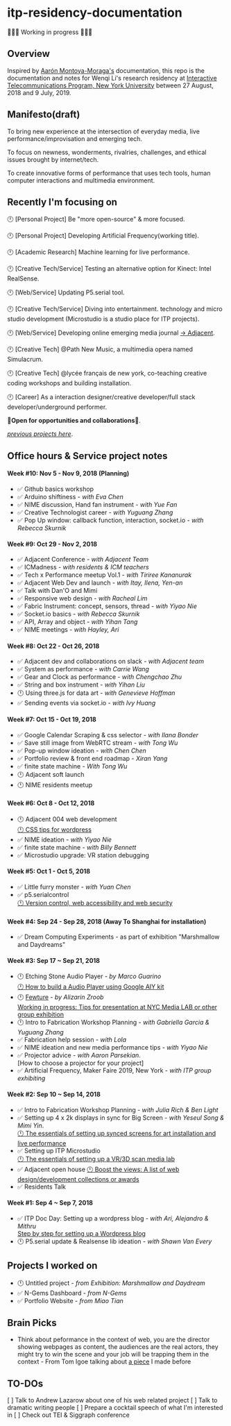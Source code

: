 # itp-residency-documentation
🤗🤗🤗 Working in progress 🤗🤗🤗

## Overview
Inspired by [Aarón Montoya-Moraga's](https://github.com/montoyamoraga/nyu-itp-research-resident) documentation, this repo is the documentation and notes for Wenqi Li's research residency at [Interactive Telecommunications Program, New York University](https://tisch.nyu.edu/itp) between 27 August, 2018 and 9  July, 2019.

## Manifesto(draft)
To bring new experience at the intersection of everyday media, live performance/improvisation and emerging tech.

To focus on newness, wonderments, rivalries, challenges, and ethical issues brought by internet/tech.

To create innovative forms of performance that uses tech tools, human computer interactions and multimedia environment.

## Recently I'm focusing on
🕛 [Personal Project] Be "more open-source" & more focused.  

🕛 [Personal Project] Developing Artificial Frequency(working title).  

🕛 [Academic Research] Machine learning for live performance.  

🕛 [Creative Tech/Service] Testing an alternative option for Kinect: Intel RealSense.  

🕛 [Web/Service] Updating P5.serial tool.  

🕛 [Creative Tech/Service] Diving into entertainment.   technology and micro studio development (Microstudio is a studio place for ITP projects).  

🕛 [Web/Service] Developing online emerging media journal  [-> Adjacent](https://itp.nyu.edu/adjacent/issue-3/).  

🕛 [Creative Tech] @Path New Music, a multimedia opera named Simulacrum.  

🕛 [Creative Tech] @lycée français de new york, co-teaching creative coding workshops and building installation.  

🕛 [Career] As a interaction designer/creative developer/full stack developer/underground performer.  

🤗**Open for opportunities and collaborations**🤗.  

*[previous projects here](www.wenqi.li)*.  
	
## Office hours & Service project notes
#### Week #10: Nov 5 - Nov 9, 2018 (Planning)
- ✅ Github basics workshop
- ✅ Arduino shiftiness - *with Eva Chen*
- ✅ NIME discussion, Hand fan instrument - *with Yue Fan*
- ✅ Creative Technologist career - *with Yuguang Zhang*
- ✅ Pop Up window: callback function, interaction, socket.io - *with Rebecca Skurnik*

#### Week #9: Oct 29 - Nov 2, 2018
- ✅ Adjacent Conference - *with Adjacent Team*
- ✅ ICMadness - *with residents & ICM teachers*
- ✅ Tech x Performance meetup Vol.1 - *with Tiriree Kananurak*
- ✅ Adjacent Web Dev and launch - *with Itay, Ilena, Yen-an*
- ✅ Talk with Dan'O and Mimi
- ✅ Responsive web design - *with Racheal Lim*
- ✅ Fabric Instrument: concept, sensors, thread - *with Yiyao Nie*
- ✅ Socket.io basics - *with Rebecca Skurnik*
- ✅ API, Array and object - *with Yihan Tang*
- ✅ NIME meetings - *with Hayley, Ari*

#### Week #8: Oct 22 - Oct 26, 2018
- ✅ Adjacent dev and collaborations on slack - *with Adjacent team*
- ✅ System as performance - *with Carrie Wang*
- ✅ Gear and Clock as performance - *with Chengchao Zhu*
- ✅ String and box instrument - *with Yihan Liu*
- 🕛 Using three.js for data art - *with Genevieve Hoffman*
- ✅ Sending events via socket.io - *with Ivy Huang*

#### Week #7: Oct 15 - Oct 19, 2018
- ✅ Google Calendar Scraping & css selector - *with Ilana Bonder*
- ✅ Save still image from WebRTC stream - *with Tong Wu*
- ✅ Pop-up window ideation - *with Chen Chen*
- ✅ Portfolio review & front end roadmap - *Xiran Yang*
- ✅ finite state machine - *With Tong Wu*
- 🕛 Adjacent soft launch
- 🕛 NIME residents meetup

#### Week #6: Oct 8 - Oct 12, 2018
- 🕛 Adjacent 004 web development  
[🕛 CSS tips for wordpress]()
- ✅ NIME ideation - *with Yiyao Nie*
- ✅ finite state machine - *with Billy Bennett*
- ✅ Microstudio upgrade: VR station debugging
#### Week #5: Oct 1 - Oct 5, 2018
- ✅ Little furry monster - *with Yuan Chen*
- ✅ p5.serialcontrol  
[🕛 Version control, web accessibility and web security]()
#### Week #4: Sep 24 - Sep 28, 2018 (Away To Shanghai for installation) 
- ✅ Dream Computing Experiments - as part of exhibition "Marshmallow and Daydreams"
#### Week #3: Sep 17 ~ Sep 21, 2018
- 🕛 Etching Stone Audio Player - *by Marco Guarino*  
[🕛 How to build a Audio Player using Google AIY kit]() 
- 🕛 [Fewture](http://zroob.com/fewture/) - *by Alizarin Zroob*  
[Working in progress: Tips for presentation at NYC Media LAB or other group exhibition ]()
- 🕛 Intro to Fabrication Workshop Planning - *with Gabriella Garcia & Yuguang Zhang*
- ✅ Fabrication help session - *with Lola*
- ✅ NIME ideation and new media performance tips - *with Yiyao Nie*
- ✅ Projector advice - *with Aaron Parsekian*.  
[How to choose a projector for your project]
- ✅ Artificial Frequency, Maker Faire 2019, New York - *with ITP group exhibiting*
#### Week #2: Sep 10 ~ Sep 14, 2018
- ✅ Intro to Fabrication Workshop Planning - *with Julia Rich & Ben Light*
- ✅ Setting up 4 x 2k displays in sync for Big Screen - *with Yeseul Song & Mimi Yin*.  
[🕛 The essentials of setting up synced screens for art installation and live performance]()
- ✅ Setting up ITP Microstudio   
[🕛 The essentials of setting up a VR/3D scan media lab]()
- ✅ Adjacent open house
[🕛 Boost the views: A list of web design/development collections or awards]()
- ✅ Residents Talk

#### Week #1: Sep 4 ~ Sep 7, 2018
- ✅ ITP Doc Day: Setting up a wordpress blog - *with Ari, Alejandro & Mithru*  
	[Step by step for setting up a Wordpress blog](https://itp.nyu.edu/residents/itp-doc-day-2018/)
- 🕛 P5.serial update & Realsense lib ideation - *with Shawn Van Every*  

## Projects I worked on
- 🕛 Untitled project - *from Exhibition: Marshmallow and Daydream*
- ✅ N-Gems Dashboard - *from N-Gems*
- ✅ Portfolio Website - *from Miao Tian*

## Brain Picks 
- Think about peformance in the context of web, you are the director showing webpages as content, the audiences are the real actors, they might try to win the scene and your job will be trapping them in the context - From Tom Igoe talking about [a piece](https://www.wenqi.li/portfolio/pop-up-synth/) I made before

## TO-DOs
 [ ] Talk to Andrew Lazarow about one of his web related project
 [ ] Talk to dramatic writing people
 [ ] Prepare a cocktail speech of what I'm interested in
 [ ] Check out TEI & Siggraph conference
 
 